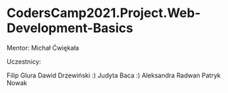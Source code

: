 # CodersCamp2021.Project.Web-Development-Basics

Mentor: Michał Ćwiękała

Uczestnicy:

Filip Glura
Dawid Drzewiński :)
Judyta Baca :)
Aleksandra Radwan
Patryk Nowak
